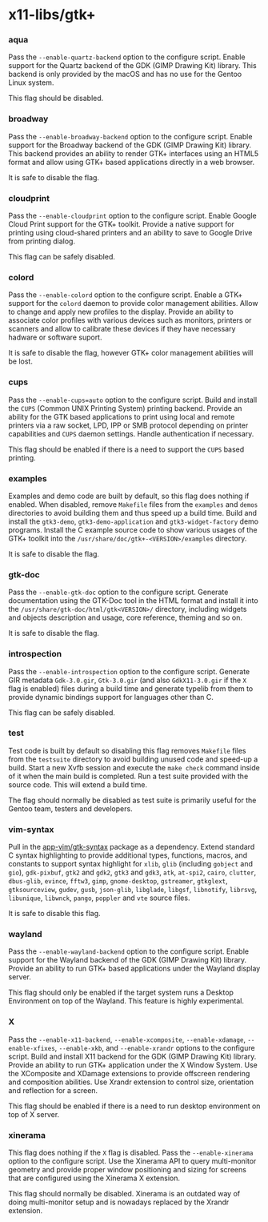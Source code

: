 # x11-libs/gtk+

### aqua
Pass the `--enable-quartz-backend` option to the configure script. Enable support for the Quartz backend of the GDK (GIMP Drawing Kit) library. This backend is only provided by the macOS and has no use for the Gentoo Linux system.

This flag should be disabled.

### broadway
Pass the `--enable-broadway-backend` option to the configure script. Enable support for the Broadway backend of the GDK (GIMP Drawing Kit) library. This backend provides an ability to render GTK+ interfaces using an HTML5 format and allow using GTK+ based applications directly in a web browser.

It is safe to disable the flag.

### cloudprint
Pass the `--enable-cloudprint` option to the configure script. Enable Google Cloud Print support for the GTK+ toolkit. Provide a native support for printing using cloud-shared printers and an ability to save to Google Drive from printing dialog.

This flag can be safely disabled.

### colord
Pass the `--enable-colord` option to the configure script. Enable a GTK+ support for the `colord` daemon to provide color management abilities. Allow to change and apply new profiles to the display. Provide an ability to associate color profiles with various devices such as monitors, printers or scanners and allow to calibrate these devices if they have necessary hadware or software suport.

It is safe to disable the flag, however GTK+ color management abilities will be lost.

### cups
Pass the `--enable-cups=auto` option to the configure script. Build and install the `CUPS` (Common UNIX Printing System) printing backend. Provide an ability for the GTK based applications to print using local and remote printers via a raw socket, LPD, IPP or SMB protocol depending on printer capabilities and `CUPS` daemon settings. Handle authentication if necessary.

This flag should be enabled if there is a need to support the `CUPS` based printing.

### examples
Examples and demo code are built by default, so this flag does nothing if enabled. When disabled, remove `Makefile` files from the `examples` and `demos` directories to avoid building them and thus speed up a build time. Build and install the `gtk3-demo`, `gtk3-demo-application` and `gtk3-widget-factory` demo programs. Install the C example source code to show various usages of the GTK+ toolkit into the `/usr/share/doc/gtk+-<VERSION>/examples` directory.

It is safe to disable the flag.

### gtk-doc
Pass the `--enable-gtk-doc` option to the configure script. Generate documentation using the GTK-Doc tool in the HTML format and install it into the `/usr/share/gtk-doc/html/gtk<VERSION>/` directory, including widgets and objects description and usage, core reference, theming and so on.

It is safe to disable the flag.

### introspection
Pass the `--enable-introspection` option to the configure script. Generate GIR metadata `Gdk-3.0.gir`, `Gtk-3.0.gir` (and also `GdkX11-3.0.gir` if the `X` flag is enabled) files during a build time and generate typelib from them to provide dynamic bindings support for languages other than C.

This flag can be safely disabled.

### test
Test code is built by default so disabling this flag removes `Makefile` files from the `testsuite` directory to avoid building unused code and speed-up a build. Start a new Xvfb session and execute the `make check` command inside of it when the main build is completed. Run a test suite provided with the source code. This will extend a build time.

The flag should normally be disabled as test suite is primarily useful for the Gentoo team, testers and developers.

### vim-syntax
Pull in the [app-vim/gtk-syntax](../app-vim/gtk-syntax.md) package as a dependency. Extend standard C syntax highlighting to provide additional types, functions, macros, and constants to support syntax highlight for `xlib`, `glib` (including `gobject` and `gio`), `gdk-pixbuf`, `gtk2` and `gdk2`, `gtk3` and `gdk3`, `atk`, `at-spi2`, `cairo`, `clutter`, `dbus-glib`, `evince`, `fftw3`, `gimp`, `gnome-desktop`, `gstreamer`, `gtkglext`, `gtksourceview`, `gudev`, `gusb`, `json-glib`, `libglade`, `libgsf`, `libnotify`, `librsvg`, `libunique`, `libwnck`, `pango`, `poppler` and `vte` source files.

It is safe to disable this flag.

### wayland
Pass the `--enable-wayland-backend` option to the configure script. Enable support for the Wayland backend of the GDK (GIMP Drawing Kit) library. Provide an ability to run GTK+ based applications under the Wayland display server.

This flag should only be enabled if the target system runs a Desktop Environment on top of the Wayland. This feature is highly experimental.

### X
Pass the `--enable-x11-backend`, `--enable-xcomposite`, `--enable-xdamage`, `--enable-xfixes`, `--enable-xkb`, and `--enable-xrandr` options to the configure script. Build and install X11 backend for the GDK (GIMP Drawing Kit) library. Provide an ability to run GTK+ application under the X Window System. Use the XComposite and XDamage extensions to provide offscreen rendering and composition abilities. Use Xrandr extension to control size, orientation and reflection for a screen.

This flag should be enabled if there is a need to run desktop environment on top of X server.

### xinerama
This flag does nothing if the `X` flag is disabled. Pass the `--enable-xinerama` option to the configure script. Use the Xinerama API to query multi-monitor geometry and provide proper window positioning and sizing for screens that are configured using the Xinerama X extension.

This flag should normally be disabled. Xinerama is an outdated way of doing multi-monitor setup and is nowadays replaced by the Xrandr extension.

